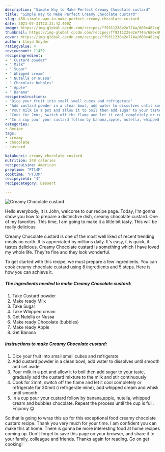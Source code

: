 ```yaml
---
description: "Simple Way to Make Perfect Creamy Chocolate custard"
title: "Simple Way to Make Perfect Creamy Chocolate custard"
slug: 458-simple-way-to-make-perfect-creamy-chocolate-custard
date: 2021-07-31T23:33:42.400Z
image: https://img-global.cpcdn.com/recipes/ff9311238e2e774a/680x482cq70/creamy-chocolate-custard-recipe-main-photo.jpg
thumbnail: https://img-global.cpcdn.com/recipes/ff9311238e2e774a/680x482cq70/creamy-chocolate-custard-recipe-main-photo.jpg
cover: https://img-global.cpcdn.com/recipes/ff9311238e2e774a/680x482cq70/creamy-chocolate-custard-recipe-main-photo.jpg
author: Lloyd Snyder
ratingvalue: 4
reviewcount: 11452
recipeingredient:
- " Custard powder"
- " Milk"
- " Sugar"
- " Whipped cream"
- " Nutella or Nussa"
- " Chocolate bubbles"
- " Apple"
- " Banana"
recipeinstructions:
- "Dice your fruit into small small cubes and refrigerate"
- "Add custard powder in a clean bowl, add water to dissolves until smooth and set aside"
- "Pour milk in a pot and allow it to boil then add sugar to your taste, gradually add the custard mixture to the milk and stir continuously"
- "Cook for 2mnt, switch off the flame and let it cool completely or refrigerate for 30mnt (i refrigerate mine), add whipped cream and whisk until smooth"
- "In a cup pour your custard follow by banana,apple, nutella, whipped cream and bubbles chocolate. Repeat the process until the cup is full. Enjoooy 😋"
categories:
- Recipe
tags:
- creamy
- chocolate
- custard

katakunci: creamy chocolate custard 
nutrition: 248 calories
recipecuisine: American
preptime: "PT14M"
cooktime: "PT33M"
recipeyield: "4"
recipecategory: Dessert

---
```



![Creamy Chocolate custard](https://img-global.cpcdn.com/recipes/ff9311238e2e774a/680x482cq70/creamy-chocolate-custard-recipe-main-photo.jpg)

Hello everybody, it is John, welcome to our recipe page. Today, I'm gonna show you how to prepare a distinctive dish, creamy chocolate custard. One of my favorites. This time, I am going to make it a little bit tasty. This will be really delicious.



Creamy Chocolate custard is one of the most well liked of recent trending meals on earth. It is appreciated by millions daily. It's easy, it is quick, it tastes delicious. Creamy Chocolate custard is something which I have loved my whole life. They're fine and they look wonderful.


To get started with this recipe, we must prepare a few ingredients. You can cook creamy chocolate custard using 8 ingredients and 5 steps. Here is how you can achieve it.

<!--inarticleads1-->

##### The ingredients needed to make Creamy Chocolate custard:

1. Take  Custard powder
1. Make ready  Milk
1. Take  Sugar
1. Take  Whipped cream
1. Get  Nutella or Nussa
1. Make ready  Chocolate (bubbles)
1. Make ready  Apple
1. Get  Banana




<!--inarticleads2-->

##### Instructions to make Creamy Chocolate custard:

1. Dice your fruit into small small cubes and refrigerate
1. Add custard powder in a clean bowl, add water to dissolves until smooth and set aside
1. Pour milk in a pot and allow it to boil then add sugar to your taste, gradually add the custard mixture to the milk and stir continuously
1. Cook for 2mnt, switch off the flame and let it cool completely or refrigerate for 30mnt (i refrigerate mine), add whipped cream and whisk until smooth
1. In a cup pour your custard follow by banana,apple, nutella, whipped cream and bubbles chocolate. Repeat the process until the cup is full. Enjoooy 😋




So that is going to wrap this up for this exceptional food creamy chocolate custard recipe. Thank you very much for your time. I am confident you can make this at home. There is gonna be more interesting food at home recipes coming up. Don't forget to save this page on your browser, and share it to your family, colleague and friends. Thanks again for reading. Go on get cooking!
